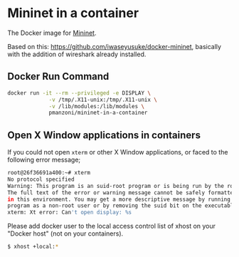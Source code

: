 # Mininet in a container

The Docker image for [Mininet](http://mininet.org/). 

Based on this: https://github.com/iwaseyusuke/docker-mininet, basically with the addition of wireshark already installed.

## Docker Run Command

```bash
docker run -it --rm --privileged -e DISPLAY \
             -v /tmp/.X11-unix:/tmp/.X11-unix \
             -v /lib/modules:/lib/modules \
             pmanzoni/mininet-in-a-container
```


## Open X Window applications in containers

If you could not open `xterm` or other X Window applications, or faced to the
following error message;

```bash
root@26f36691a400:~# xterm
No protocol specified
Warning: This program is an suid-root program or is being run by the root user.
The full text of the error or warning message cannot be safely formatted
in this environment. You may get a more descriptive message by running the
program as a non-root user or by removing the suid bit on the executable.
xterm: Xt error: Can't open display: %s
```

Please add docker user to the local access control list of xhost on your
"Docker host" (not on your containers).

```bash
$ xhost +local:*
```
